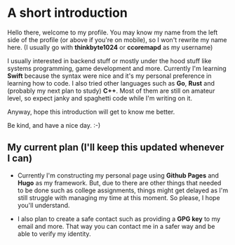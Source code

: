 # A short introduction
Hello there, welcome to my profile. You may know my name from the left side of the profile (or above if you're on mobile), so I won't rewrite my name here. (I usually go with **thinkbyte1024** or **ccoremapd** as my username)

I usually interested in backend stuff or mostly under the hood stuff like systems programming, game development and more. Currently I'm learning **Swift** because the syntax were nice and it's my personal preference in learning how to code. I also tried other languages such as **Go**, **Rust** and (probably my next plan to study) **C++**. Most of them are still on amateur level, so expect janky and spaghetti code while I'm writing on it.

Anyway, hope this introduction will get to know me better. 

Be kind, and have a nice day. :-)

## My current plan (I'll keep this updated whenever I can)

- Currently I'm constructing my personal page using **Github Pages** and **Hugo** as my framework. But, due to there are other things that needed to be done such as college assignments, things might get delayed as I'm still struggle with managing my time at this moment. So please, I hope you'll understand.

- I also plan to create a safe contact such as providing a **GPG key** to my email and more. That way you can contact me in a safer way and be able to verify my identity.
